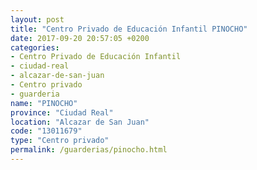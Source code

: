 ```yaml
---
layout: post
title: "Centro Privado de Educación Infantil PINOCHO"
date: 2017-09-20 20:57:05 +0200
categories:
- Centro Privado de Educación Infantil
- ciudad-real
- alcazar-de-san-juan
- Centro privado
- guarderia
name: "PINOCHO"
province: "Ciudad Real"
location: "Alcazar de San Juan"
code: "13011679"
type: "Centro privado"
permalink: /guarderias/pinocho.html
---
```

